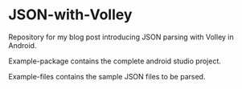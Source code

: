 # JSON-with-Volley
Repository for my blog post introducing JSON parsing with Volley in Android.

Example-package contains the complete android studio project.

Example-files contains the sample JSON files to be parsed.
